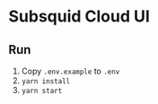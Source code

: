 # Subsquid Cloud UI

## Run

1) Copy `.env.example` to `.env`
2) ```yarn install```
3) ```yarn start```
